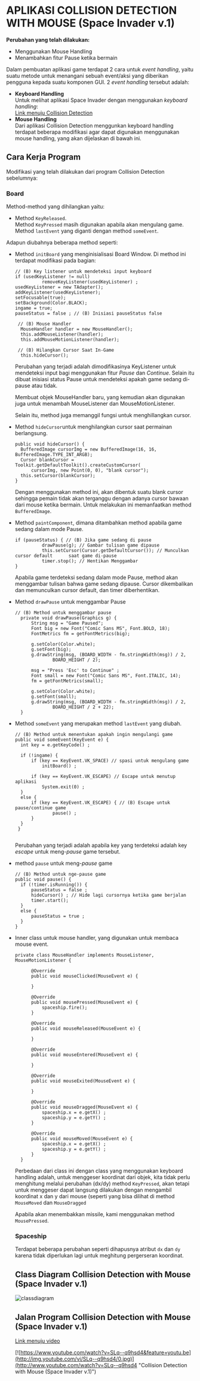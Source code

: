 # APLIKASI COLLISION DETECTION WITH MOUSE (Space Invader v.1)

**Perubahan yang telah dilakukan:**
- Menggunakan Mouse Handling
- Menambahkan fitur Pause ketika bermain

Dalam pembuatan aplikasi game terdapat 2 cara untuk *event handling*, yaitu suatu metode untuk menangani sebuah event/aksi 
yang diberikan pengguna kepada suatu komponen GUI. 2 *event handling* tersebut adalah: 
- **Keyboard Handling**<br>
    Untuk melihat aplikasi Space Invader dengan menggunakan *keyboard handling*:<br> 
   [Link menuju Collision Detection](https://github.com/dydyandra/TugasKelompokPBO/tree/master/Collision%20Detection)
- **Mouse Handling**<br>
    Dari aplikasi Collision Detection menggunkan keyboard handling terdapat beberapa modifikasi agar dapat digunakan 
    menggunakan mouse handling, yang akan dijelaskan di bawah ini. 
    
## Cara Kerja Program

Modifikasi yang telah dilakukan dari program Collision Detection sebelumnya: 

### Board
Method-method yang dihilangkan yaitu: 
* Method ``KeyReleased``.<br>
  Method ``KeyPressed`` masih digunakan apabila akan mengulang game. 
  Method ``lastEvent`` yang diganti dengan method ``someEvent``. 

Adapun diubahnya beberapa method seperti: 
* Method ``initBoard`` yang menginisialisasi Board Window. Di method ini terdapat modifikasi pada bagian:
  ```initbaru
  // (B) Key listener untuk mendeteksi input keyboard
  if (usedKeyListener != null)
			removeKeyListener(usedKeyListener) ;
  usedKeyListener = new TAdapter();
  addKeyListener(usedKeyListener);
  setFocusable(true);
  setBackground(Color.BLACK);
  ingame = true;
  pauseStatus = false ; // (B) Inisiasi pauseStatus false
	
   // (B) Mouse Handler 
    MouseHandler handler = new MouseHandler();
    this.addMouseListener(handler);
    this.addMouseMotionListener(handler);
        
   // (B) Hilangkan Cursor Saat In-Game
    this.hideCursor();
  ```
  Perubahan yang terjadi adalah dimodifikasinya KeyListener untuk mendeteksi input bagi menggunakan fitur *Pause* dan *Continue*. Selain itu dibuat inisiasi status Pause untuk mendeteksi apakah game sedang di-pause atau tidak. <br>
  
  Membuat objek MouseHandler baru, yang kemudian akan digunakan juga untuk menambah MouseListener dan MouseMotionListener. <br>
  
  Selain itu, method juga memanggil fungsi untuk menghillangkan cursor. 

* Method ``hideCursor``untuk menghilangkan cursor saat permainan berlangsung.   
  ```hide
  public void hideCursor() {
	BufferedImage cursorImg = new BufferedImage(16, 16, BufferedImage.TYPE_INT_ARGB);
	Cursor blankCursor = Toolkit.getDefaultToolkit().createCustomCursor(
		cursorImg, new Point(0, 0), "blank cursor");
	this.setCursor(blankCursor);
  }
  ```
  Dengan menggunakan method ini, akan dibentuk suatu blank cursor sehingga pemain tidak akan terganggu dengan adanya cursor bawaan dari mouse ketika bermain. Untuk melakukan ini memanfaatkan method ``BufferedImage``. 

* Method ``paintComponent``, dimana ditambahkan method apabila game sedang dalam mode Pause. 
  ```paintcomponent
  if (pauseStatus) { // (B) Jika game sedang di pause
        	drawPause(g); // Gambar tulisan game dipause
        	this.setCursor(Cursor.getDefaultCursor()); // Munculkan cursor default 	    saat game di-pause
        	timer.stop(); // Hentikan Menggambar
  }
   ```
   Apabila game terdeteksi sedang dalam mode Pause, method akan menggambar tulisan bahwa game sedang dipause. Cursor dikembalikan dan memunculkan cursor default, dan timer diberhentikan. 
   
* Method ``drawPause`` untuk menggambar Pause
  ```drawPause
  // (B) Method untuk menggambar pause
	private void drawPause(Graphics g) {
		String msg = "Game Paused";
		Font big = new Font("Comic Sans MS", Font.BOLD, 18);
        FontMetrics fm = getFontMetrics(big);
        
        g.setColor(Color.white);
        g.setFont(big);
        g.drawString(msg, (BOARD_WIDTH - fm.stringWidth(msg)) / 2,
                BOARD_HEIGHT / 2);
        
        msg = "Press 'Esc' to Continue" ;
        Font small = new Font("Comic Sans MS", Font.ITALIC, 14);
        fm = getFontMetrics(small);
        
        g.setColor(Color.white);
        g.setFont(small);
        g.drawString(msg, (BOARD_WIDTH - fm.stringWidth(msg)) / 2,
                BOARD_HEIGHT / 2 + 22);
	}
  ```
  
* Method ``someEvent`` yang merupakan method ``lastEvent`` yang diubah. 
  ```someEvent
  // (B) Method untuk menentukan apakah ingin mengulangi game
  public void someEvent(KeyEvent e) {
	int key = e.getKeyCode() ;
		
	if (!ingame) {
		if (key == KeyEvent.VK_SPACE) // spasi untuk mengulang game
			initBoard() ;
			
		if (key == KeyEvent.VK_ESCAPE) // Escape untuk menutup aplikasi
			System.exit(0) ;			
	}
	else {
		if (key == KeyEvent.VK_ESCAPE) { // (B) Escape untuk pause/continue game
				pause() ;
		}
	}
   }
   
   ```
   Perubahan yang terjadi adalah apabila key yang terdeteksi adalah key *escape* untuk meng-*pause* game tersebut. 
* method ``pause`` untuk meng-*pause* game
  ```pause
  // (B) Method untuk nge-pause game
  public void pause() {
	if (!timer.isRunning()) {
		pauseStatus = false ;
		hideCursor() ; // Hide lagi cursornya ketika game berjalan
		timer.start();
	}
	else {
		pauseStatus = true ;
	}
  }
  ```
* Inner class untuk mouse handler, yang digunakan untuk membaca mouse event. 
  ``` mouse handler
  private class MouseHandler implements MouseListener, MouseMotionListener {
		
		@Override
		public void mouseClicked(MouseEvent e) {
			
		}
		
		@Override
		public void mousePressed(MouseEvent e) {
			spaceship.fire();
		}
		
		@Override
		public void mouseReleased(MouseEvent e) {
			
		}
		
		@Override
		public void mouseEntered(MouseEvent e) {
			
		}
		
		@Override
		public void mouseExited(MouseEvent e) {
			
		}
		
		@Override
		public void mouseDragged(MouseEvent e) {
			spaceship.x = e.getX() ;
			spaceship.y = e.getY() ;
		}
		
		@Override
		public void mouseMoved(MouseEvent e) {
			spaceship.x = e.getX() ;
			spaceship.y = e.getY() ;
		}
	}
  ```
  Perbedaan dari class ini dengan class yang menggunakan keyboard handling adalah, untuk menggeser koordinat
  dari objek, kita tidak perlu menghitung melalui perubahan (dx/dy) method ``KeyPressed``, akan tetapi untuk menggeser
  dapat langsung dilakukan dengan mengambil koordinat x dan y dari mouse (seperti yang bisa dilihat di method ``MouseMoved`` dan
  ``MouseDragged``
  
  Apabila akan menembakkan missile, kami menggunakan method ``MousePressed``. 
  
  ### Spaceship
  Terdapat beberapa perubahan seperti dihapusnya atribut ``dx`` dan ``dy`` karena tidak diperlukan lagi untuk meghitung pergerseran koordinat. 
  
  ## Class Diagram Collision Detection with Mouse (Space Invader v.1)

  ![classdiagram](https://github.com/dydyandra/TugasKelompokPBO/blob/master/Collision%20Detection%20with%20Mouse/doc/CollisionDetectionWithMouse.jpg)
  
  ## Jalan Program Collision Detection with Mouse (Space Invader v.1)
  [Link menuju video](https://www.youtube.com/watch?v=SLq--q9hsd4&feature=youtu.be)
  
     [![https://www.youtube.com/watch?v=SLq--q9hsd4&feature=youtu.be](http://img.youtube.com/vi/SLq--q9hsd4/0.jpg)](http://www.youtube.com/watch?v=SLq--q9hsd4 "Collision Detection with Mouse (Space Invader v.1)")
  

  
  



